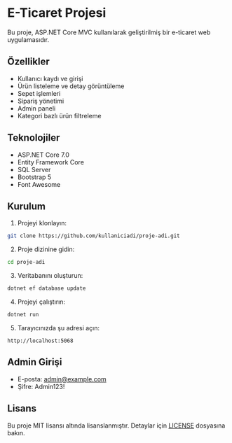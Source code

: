 # E-Ticaret Projesi

Bu proje, ASP.NET Core MVC kullanılarak geliştirilmiş bir e-ticaret web uygulamasıdır.

## Özellikler

- Kullanıcı kaydı ve girişi
- Ürün listeleme ve detay görüntüleme
- Sepet işlemleri
- Sipariş yönetimi
- Admin paneli
- Kategori bazlı ürün filtreleme

## Teknolojiler

- ASP.NET Core 7.0
- Entity Framework Core
- SQL Server
- Bootstrap 5
- Font Awesome

## Kurulum

1. Projeyi klonlayın:
```bash
git clone https://github.com/kullaniciadi/proje-adi.git
```

2. Proje dizinine gidin:
```bash
cd proje-adi
```

3. Veritabanını oluşturun:
```bash
dotnet ef database update
```

4. Projeyi çalıştırın:
```bash
dotnet run
```

5. Tarayıcınızda şu adresi açın:
```
http://localhost:5068
```

## Admin Girişi

- E-posta: admin@example.com
- Şifre: Admin123!

## Lisans

Bu proje MIT lisansı altında lisanslanmıştır. Detaylar için [LICENSE](LICENSE) dosyasına bakın. 